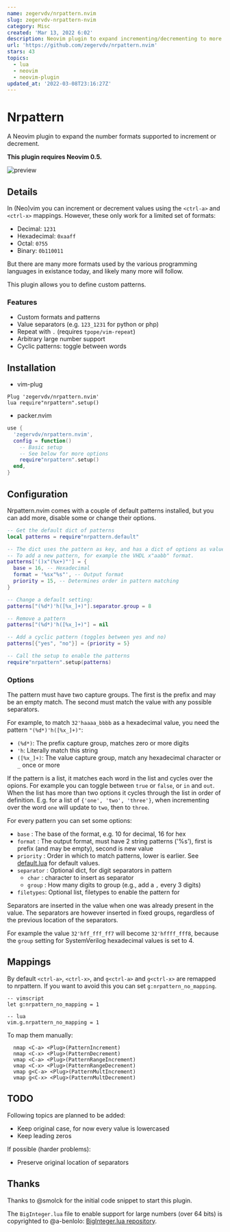 ```yaml
---
name: zegervdv/nrpattern.nvim
slug: zegervdv-nrpattern-nvim
category: Misc
created: 'Mar 13, 2022 6:02'
description: Neovim plugin to expand incrementing/decrementing to more formats.
url: 'https://github.com/zegervdv/nrpattern.nvim'
stars: 43
topics:
  - lua
  - neovim
  - neovim-plugin
updated_at: '2022-03-08T23:16:27Z'
---
```

# Nrpattern

A Neovim plugin to expand the number formats supported to increment or
decrement.

**This plugin requires Neovim 0.5.**

![preview](https://i.imgur.com/yKIntlk.gif)

## Details

In (Neo)vim you can increment or decrement values using the `<ctrl-a>` and `<ctrl-x>`
mappings. However, these only work for a limited set of formats:

*   Decimal: `1231`
*   Hexadecimal: `0xaaff`
*   Octal: `0755`
*   Binary: `0b110011`

But there are many more formats used by the various programming languages in
existance today, and likely many more will follow.

This plugin allows you to define custom patterns.

### Features

*   Custom formats and patterns
*   Value separators (e.g. `123_1231` for python or php)
*   Repeat with `.` (requires `tpope/vim-repeat`)
*   Arbitrary large number support
*   Cyclic patterns: toggle between words

## Installation

*   vim-plug

```vimscript
Plug 'zegervdv/nrpattern.nvim'
lua require"nrpattern".setup()
```

*   packer.nvim

```lua
use {
  'zegervdv/nrpattern.nvim',
  config = function()
    -- Basic setup
    -- See below for more options
    require"nrpattern".setup()
  end,
}
```

## Configuration

Nrpattern.nvim comes with a couple of default patterns installed, but you can
add more, disable some or change their options.

```lua
-- Get the default dict of patterns
local patterns = require"nrpattern.default"

-- The dict uses the pattern as key, and has a dict of options as value.
-- To add a new pattern, for example the VHDL x"aabb" format.
patterns['()x"(%x+)"'] = {
  base = 16, -- Hexadecimal
  format = '%sx"%s"', -- Output format
  priority = 15, -- Determines order in pattern matching
}

-- Change a default setting:
patterns["(%d*)'h([%x_]+)"].separator.group = 8

-- Remove a pattern
patterns["(%d*)'h([%x_]+)"] = nil

-- Add a cyclic pattern (toggles between yes and no)
patterns[{"yes", "no"}] = {priority = 5}

-- Call the setup to enable the patterns
require"nrpattern".setup(patterns)
```

### Options

The pattern must have two capture groups. The first is the prefix and may be an
empty match.
The second must match the value with any possible separators.

For example, to match `32'haaaa_bbbb` as a hexadecimal value, you need the
pattern `"(%d*)'h([%x_]+)"`:

*   `(%d*)`: The prefix capture group, matches zero or more digits
*   `'h`: Literally match this string
*   `([%x_]+)`: The value capture group, match any hexadecimal character or `_`
    once or more

If the pattern is a list, it matches each word in the list and cycles over the
opions. For example you can toggle between `true` or `false`, or `in` and
`out`.
When the list has more than two options it cycles through the list in order of
definition. E.g. for a list of `{'one', 'two', 'three'}`, when incrementing
over the word `one` will update to `two`, then to `three`.

For every pattern you can set some options:

*   `base` : The base of the format, e.g. 10 for decimal, 16 for hex
*   `format` : The output format, must have 2 string patterns ('%s'), first is
    prefix (and may be empty), second is new value
*   `priority` : Order in which to match patterns, lower is earlier. See
    [default.lua](https://github.com/zegervdv/nrpattern.nvim/blob/master/lua/nrpattern/init.lua) for default values.
*   `separator` : Optional dict, for digit separators in pattern
    *   `char` : character to insert as separator
    *   `group` : How many digits to group (e.g., add a `,` every 3 digits)
*   `filetypes`: Optional list, filetypes to enable the pattern for

Separators are inserted in the value when one was already present in the value.
The separators are however inserted in fixed groups, regardless of the previous
location of the separators.

For example the value `32'hff_fff_ff7` will become `32'hffff_fff8`, because the
`group` setting for SystemVerilog hexadecimal values is set to 4.

## Mappings

By default `<ctrl-a>`, `<ctrl-x>`, and `g<ctrl-a>` and `g<ctrl-x>` are remapped
to nrpattern. If you want to avoid this you can set `g:nrpattern_no_mapping`.

    -- vimscript
    let g:nrpattern_no_mapping = 1

    -- lua
    vim.g.nrpattern_no_mapping = 1

To map them manually:

      nmap <C-a> <Plug>(PatternIncrement)
      nmap <C-x> <Plug>(PatternDecrement)
      vmap <C-a> <Plug>(PatternRangeIncrement)
      vmap <C-x> <Plug>(PatternRangeDecrement)
      vmap g<C-a> <Plug>(PatternMultIncrement)
      vmap g<C-x> <Plug>(PatternMultDecrement)

## TODO

Following topics are planned to be added:

*   Keep original case, for now every value is lowercased
*   Keep leading zeros

If possible (harder problems):

*   Preserve original location of separators

## Thanks

Thanks to @smolck for the initial code snippet to start this plugin.

The `BigInteger.lua` file to enable support for large numbers (over 64 bits) is
copyrighted to @a-benlolo: [BigInteger.lua repository](https://github.com/A-Benlolo/BigInteger.lua).
